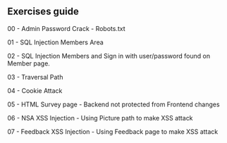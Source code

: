 ## Exercises guide
00 - Admin Password Crack - Robots.txt

01 - SQL Injection Members Area

02 - SQL Injection Members  and Sign in with user/password found on Member page.

03 - Traversal Path 

04 - Cookie Attack

05 - HTML Survey page - Backend not protected from Frontend changes

06 - NSA XSS Injection - Using Picture path to make XSS attack

07 - Feedback XSS Injection - Using Feedback page to make XSS attack
